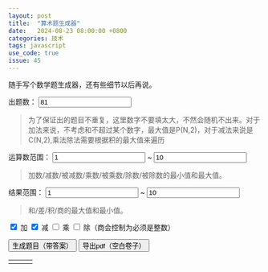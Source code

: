 ```yaml
---
layout: post
title:  "算术题生成器"
date:   2024-08-23 08:00:00 +0800
categories: 技术
tags: javascript
use_code: true
issue: 45
---
```

<style>
.box {
    width: 33.33%;
    padding: 20px;
    box-sizing: border-box;
}
</style>

随手写个数学题生成器，还有些细节以后再说。

<p>
    <label for="input_problem_count">出题数：</label>
    <input id="input_problem_count" type="number" value="81" step="1" min="1">
</p>
<blockquote>为了保证出的题目不重复，这里数字不要填太大，不然会随机不出来。对于加法来说，不考虑和不超过某个数字，最大值是P(N,2)，对于减法来说是C(N,2),乘法除法需要根据积的最大值来遍历</blockquote>
<p>
    <label>运算数范围：</label>
    <input id="input_min_int" type="number" value="1" step="1">
    <span>~</span>
    <input id="input_max_int" type="number" value="10" step="1">
</p>
<blockquote>加数/减数/被减数/乘数/被乘数/除数/被除数的最小值和最大值。</blockquote>
<p>
    <label>结果范围：</label>
    <input id="input_min_result" type="number" value="1" step="1">
    <span>~</span>
    <input id="input_max_result" type="number" value="10" step="1">
</p>
<blockquote>和/差/积/商的最大值和最小值。</blockquote>
<p>
    <input id="check_plus" type="checkbox" checked> 加  
    <input id="check_minus" type="checkbox" checked> 减  
    <input id="check_times" type="checkbox"> 乘  
    <input id="check_divide" type="checkbox" > 除（商会控制为必须是整数）
</p>
<!--more-->
<button id="generate" onclick="generate();">生成题目（带答案）</button>
<button id="pdf" onclick="topdf();">导出pdf（空白卷子）</button>
<table>
    <tr>
        <td><div id="problems_1"></div></td>
        <td><div id="problems_2"></div></td>
        <td><div id="problems_3"></div></td>
    </tr>
</table>
<script src="https://cdnjs.cloudflare.com/ajax/libs/jspdf/2.5.1/jspdf.umd.min.js"></script>
<script type="text/javascript">
    var problems = [];
    function random_int(min, max) {
        return Math.floor(Math.random() * (max - min + 1)) + Number(min);
    }
    function createPaper(min_int, max_int, min_answer, max_answer, count, operators) {
        var problems = [];
        for (var i = count - 1; i >= 0;) {
            var number_A = random_int(min_int, max_int);
            var number_B = random_int(min_int, max_int);
            var operator = operators[Math.floor(Math.random() * operators.length)];
            //console.log(number_A,operator,number_B);
            var flag = false;
            for (var j = problems.length - 1; j >= 0; j--) {
                if (problems[j][0] == number_A && problems[j][1] == operator && problems[j][2] == number_B) {
                    //console.log("重复题目");
                    flag = true;
                    break;
                }
            }
            if (flag) {
                continue;
            }

            var result = eval(number_A + operator + "(" + number_B + ")")
            if (result >= min_answer && result <= max_answer && Number.isInteger(result)) {
                problems.push([number_A,operator,number_B,result])
                i--;
            }
        }
        return problems;
    }
    function generate() {
        var count = document.getElementById("input_problem_count").value;
        var max_int = document.getElementById("input_max_int").value;
        var min_int = document.getElementById("input_min_int").value;
        var max_result = document.getElementById("input_max_result").value;
        var min_result = document.getElementById("input_min_result").value;
        var operator = [];
        if (document.getElementById("check_plus").checked) {
            operator.push("+")
        }
        if (document.getElementById("check_minus").checked) {
            operator.push("-")
        }
        if (document.getElementById("check_times").checked) {
            operator.push("*")
        }
        if (document.getElementById("check_divide").checked) {
            operator.push("/")
        }
        if (operator.length ==0) {
            alert("必须选择一种运算")
            return;
        }
        problems = createPaper(min_int, max_int, min_result, max_result, count,operator)
        printToDiv(problems)
    }

    function topdf() {
        if(problems.length>0)
        {
        saveToPdf(problems)
    }
    }
    function printToDiv(problems) {
        let myDiv1 = document.getElementById("problems_1");
        let myDiv2 = document.getElementById("problems_2");
        let myDiv3 = document.getElementById("problems_3");
        myDiv1.innerHTML = '';
        myDiv2.innerHTML = '';
        myDiv3.innerHTML = '';
        let div_list=[myDiv1,myDiv2,myDiv3];
        let div_flag = 0;
        for (var pro_index = 0; pro_index < problems.length ; pro_index++) {
            var operator = problems[pro_index][1];
            if (operator == "*") {
                operator = "×"
            }
            if (operator == "/") {
                operator = "÷"
            }
            let newText = document.createTextNode((problems[pro_index][0]>=0?"":" ( ") + problems[pro_index][0] + (problems[pro_index][0]>=0?" ":" ) ") + operator + (problems[pro_index][2]>=0?" ":" ( ") +problems[pro_index][2] + (problems[pro_index][2]>=0?" = ":" ) = ") + problems[pro_index][3]);

            div_list[div_flag].appendChild(newText);
            div_list[div_flag].appendChild(document.createElement("br"));
            div_flag +=1;
            if (div_flag == 3) {
                div_flag = 0;
            }
        }
    }
    function saveToPdf(problems) {
        var page_count = 0;
        doc = new jspdf.jsPDF()
        y = 0;
        x = 10;

        for (var pro_index = 0; pro_index < problems.length ; pro_index++) {
            if (pro_index != 0 && pro_index%81 == 0) {
                page_count+=1;
                doc.addPage();
                y=0;
                x=10
            }

            var operator = problems[pro_index][1];
            if (operator == "*") {
                operator = "×"
            }
            if (operator == "/") {
                operator = "÷"
            }
            doc.text((problems[pro_index][0]>=0?"":" ( ") + problems[pro_index][0] + (problems[pro_index][0]>=0?" ":" ) ") +operator + (problems[pro_index][2]>=0?" ":" ( ") +problems[pro_index][2] + (problems[pro_index][2]>=0?" = ":" ) = "),x + 10,20+10*y)
            x+=70;
            if (x >150) {
                x =10;
                y +=1
            }
        }
        doc.save("problems.pdf")
    }
</script>
